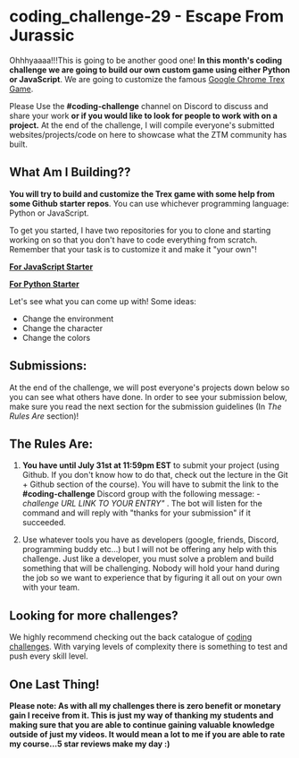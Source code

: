 # coding_challenge-29 - Escape From Jurassic

Ohhhyaaaa!!!This is going to be another good one! **In this month's coding challenge we are going to build our own custom game using either Python or JavaScript**. We are going to customize the famous [Google Chrome Trex Game](https://elgoog.im/t-rex/). 

Please Use the **#coding-challenge** channel on Discord to discuss and share your work **or if you would like to look for people to work with on a project.** At the end of the challenge, I will compile everyone's submitted websites/projects/code on here to showcase what the ZTM community has built.

## What Am I  Building??
**You will try to build and customize the Trex game with some help from some Github starter repos**. You can use whichever programming language: Python or JavaScript. 

To get you started, I have two repositories for you to clone and starting working on so that you don't have to code everything from scratch. Remember that your task is to customize it and make it "your own"!

[**For JavaScript Starter**](https://github.com/wayou/t-rex-runner)

[**For Python Starter**](https://github.com/shivamshekhar/Chrome-T-Rex-Rush)

Let's see what you can come up with! Some ideas:
- Change the environment
- Change the character
- Change the colors

## Submissions:
At the end of the challenge, we will post everyone's projects down below so you can see what others have done. In order to see your submission below, make sure you read the next section for the submission guidelines (In *The Rules Are* section)!


## The Rules Are:

1. **You have until July 31st at 11:59pm EST** to submit your project (using Github. If you don't know how to do that, check out the lecture in the Git + Github section of the course). You will have to submit the link to the **#coding-challenge** Discord group with the following message:  *-challenge URL LINK TO YOUR ENTRY"* . The bot will listen for the command and will reply with "thanks for your submission" if it succeeded.

2. Use whatever tools you have as developers (google, friends, Discord, programming buddy etc...) but I will not be offering any help with this challenge. Just like a developer, you must solve a problem and build something that will be challenging. Nobody will hold your hand during the job so we want to experience that by figuring it all out on your own with your team. 

## Looking for more challenges?
We highly recommend checking out the back catalogue of [coding challenges](https://zerotomastery.io/community/coding-challenges/?utm_source=github&utm_medium=coding_challenge-25). With varying levels of complexity there is something to test and push every skill level. 

## One Last Thing!

**Please note: As with all my challenges there is zero benefit or monetary gain I receive from it. This is just my way of thanking my students and making sure that you are able to continue gaining valuable knowledge outside of just my videos. It would mean a lot to me if you are able to rate my course...5 star reviews make my day :)**


